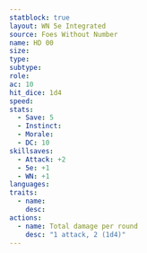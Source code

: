 ```yaml
---
statblock: true
layout: WN 5e Integrated
source: Foes Without Number
name: HD 00
size: 
type: 
subtype: 
role: 
ac: 10
hit_dice: 1d4
speed: 
stats:
  - Save: 5
  - Instinct: 
  - Morale:
  - DC: 10
skillsaves:
  - Attack: +2
  - 5e: +1
  - WN: +1
languages: 
traits:
  - name: 
    desc: 
actions:
  - name: Total damage per round
    desc: "1 attack, 2 (1d4)"
---
```


